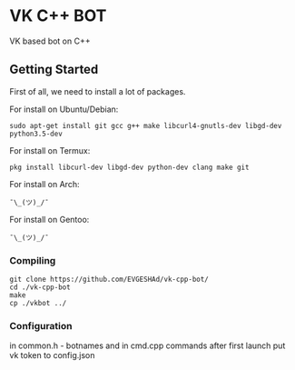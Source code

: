 # VK C++ BOT

VK based bot on C++

## Getting Started

First of all, we need to install a lot of packages.

For install on Ubuntu/Debian:
```
sudo apt-get install git gcc g++ make libcurl4-gnutls-dev libgd-dev python3.5-dev
````
For install on Termux:
```
pkg install libcurl-dev libgd-dev python-dev clang make git
```
For install on Arch:
```
¯\_(ツ)_/¯
```
For install on Gentoo:
```
¯\_(ツ)_/¯
```
### Compiling

```
git clone https://github.com/EVGESHAd/vk-cpp-bot/
cd ./vk-cpp-bot
make
cp ./vkbot ../
```

### Configuration
in common.h - botnames and in cmd.cpp commands
after first launch put vk token to config.json
